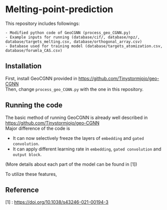 # Melting-point-prediction
This repository includes followings:
```
- Modified python code of GeoCGNN (process_geo_CGNN.py)
- Example inputs for running (database/cif/, database/npz/, database/targets_melting.csv, database/orthogonal_array.csv)
- Database used for training model (database/targets_atomization.csv, database/forumla_CAS.csv)
```

## Installation
First, install GeoCGNN provided in https://github.com/Tinystormjojo/geo-CGNN  
Then, change `process_geo_CGNN.py` with the one in this repository.

## Running the code
The basic method of running GeoCGNN is already well described in https://github.com/Tinystormjojo/geo-CGNN  
Major difference of the code is
- It can now selectively freeze the layers of `embedding` and `gated convolution`.
- It can apply different learning rate in `embedding`, `gated convolution` and `output block`.  

(More details about each part of the model can be found in [1])  

To utilize these features, 

## Reference
[1] : https://doi.org/10.1038/s43246-021-00194-3
